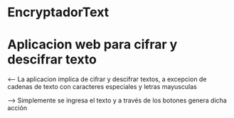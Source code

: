 # EncryptadorText
# Aplicacion web para cifrar y descifrar texto

<-- La aplicacion implica de cifrar y descifrar textos, a excepcion de cadenas de texto con caracteres especiales y letras mayusculas

--> Simplemente se ingresa el texto y a través de los botones genera dicha acción 


